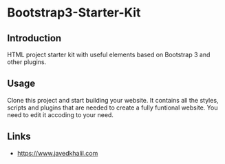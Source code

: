 # Bootstrap3-Starter-Kit

Introduction
------------
HTML project starter kit with useful elements based on Bootstrap 3 and other plugins.

Usage
-----
Clone this project and start building your website. It contains all the styles, scripts and plugins that are needed to create a fully funtional website. You need to edit it accoding to your need.

Links
-----
+ https://www.javedkhalil.com

